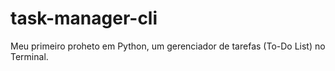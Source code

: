 # task-manager-cli
 Meu primeiro proheto em Python, um gerenciador de tarefas (To-Do List) no Terminal.
